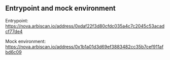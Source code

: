 ## Entrypoint and mock environment

Entrypoint:
https://nova.arbiscan.io/address/0xdaf22f3d80cfdc035a4c7c2045c53acadcf77de4

Mock environment:
https://nova.arbiscan.io/address/0x1b1a01d3d69ef3883482cc35b7cef911afbd6c09
